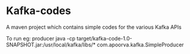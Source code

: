 # Kafka-codes

A maven project which contains simple codes for the various Kafka APIs

To run eg: producer
java -cp target/kafka-code-1.0-SNAPSHOT.jar:/usr/local/kafka/libs/* com.apoorva.kafka.SimpleProducer


